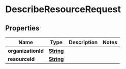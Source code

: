 

# DescribeResourceRequest


## Properties

| Name | Type | Description | Notes |
|------------ | ------------- | ------------- | -------------|
|**organizationId** | [**String**](String.md) |  |  |
|**resourceId** | [**String**](String.md) |  |  |



